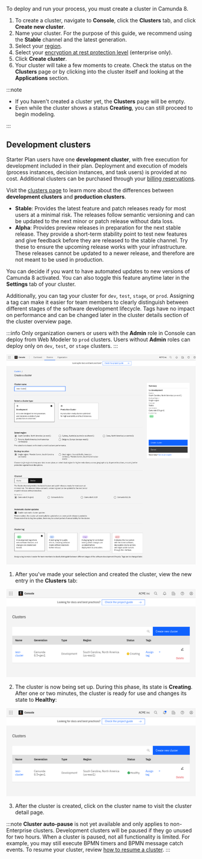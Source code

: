 ---
---

To deploy and run your process, you must create a cluster in Camunda 8.

1. To create a cluster, navigate to **Console**, click the **Clusters** tab, and click **Create new cluster**.
1. Name your cluster. For the purpose of this guide, we recommend using the **Stable** channel and the latest generation.
1. Select your [region](/docs/reference/regions.md).
1. Select your [encryption at rest protection level](/docs/components/concepts/encryption-at-rest.md) (enterprise only).
1. Click **Create cluster**.
1. Your cluster will take a few moments to create. Check the status on the **Clusters** page or by clicking into the cluster itself and looking at the **Applications** section.

:::note

- If you haven't created a cluster yet, the **Clusters** page will be empty.
- Even while the cluster shows a status **Creating**, you can still proceed to begin modeling.

:::

## Development clusters

Starter Plan users have one **development cluster**, with free execution for development included in their plan.
Deployment and execution of models (process instances, decision instances, and task users) is provided at no cost.
Additional clusters can be purchased through your [billing reservations](/components/console/manage-plan/update-billing-reservations.md).

Visit the [clusters page](/components/concepts/clusters.md) to learn more about the differences between **development clusters** and **production clusters**.

- **Stable**: Provides the latest feature and patch releases ready for most users at a minimal risk. The releases follow semantic versioning and can be updated to the next minor or patch release without data loss.
- **Alpha**: Provides preview releases in preparation for the next stable release. They provide a short-term stability point to test new features and give feedback before they are released to the stable channel. Try these to ensure the upcoming release works with your infrastructure. These releases cannot be updated to a newer release, and therefore are not meant to be used in production.

You can decide if you want to have automated updates to new versions of Camunda 8 activated. You can also toggle this feature anytime later in the **Settings** tab of your cluster.

Additionally, you can tag your cluster for `dev`, `test`, `stage`, or `prod`. Assigning a tag can make it easier for team members to clearly distinguish between different stages of the software development lifecycle. Tags have no impact on performance and can be changed later in the cluster details section of the cluster overview page.

:::info
Only organization owners or users with the **Admin** role in Console can deploy from Web Modeler to `prod` clusters.
Users without **Admin** roles can deploy only on `dev`, `test`, or `stage` clusters.
:::

![cluster-creating-modal](./img/cluster-creating-modal.png)

1. After you've made your selection and created the cluster, view the new entry in the **Clusters** tab:

![cluster-creating](./img/cluster-overview-new-cluster-creating.png)

2. The cluster is now being set up. During this phase, its state is **Creating**. After one or two minutes, the cluster is ready for use and changes its state to **Healthy**:

![cluster-healthy](./img/cluster-overview-new-cluster-healthy.png)

3. After the cluster is created, click on the cluster name to visit the cluster detail page.

:::note
**Cluster auto-pause** is not yet available and only applies to non-Enterprise clusters. Development clusters will be paused if they go unused for two hours. When a cluster is paused, not all functionality is limited. For example, you may still execute BPMN timers and BPMN message catch events. To resume your cluster, review [how to resume a cluster](/components/console/manage-clusters/manage-cluster.md#resume-a-cluster).
:::
